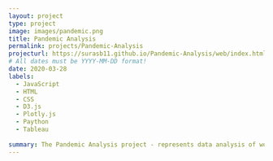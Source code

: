 ```yaml
---
layout: project
type: project
image: images/pandemic.png
title: Pandemic Analysis
permalink: projects/Pandemic-Analysis
projecturl: https://surasb11.github.io/Pandemic-Analysis/web/index.html
# All dates must be YYYY-MM-DD format!
date: 2020-03-28
labels:
  - JavaScript
  - HTML
  - CSS
  - D3.js
  - Plotly.js
  - Paython
  - Tableau
  
summary: The Pandemic Analysis project - represents data analysis of world pandemics and how each virus affected countries. Also, this project accommodates a table where we can live truck COVID-19 cases around the world.
---
```

